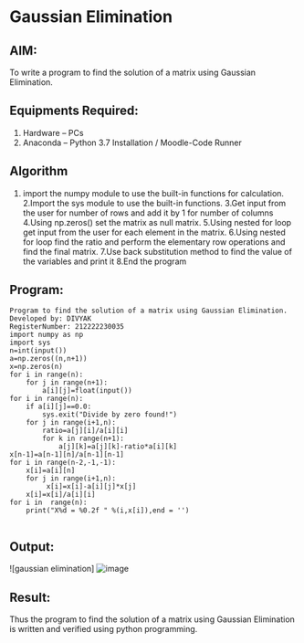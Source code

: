 # Gaussian Elimination

## AIM:
To write a program to find the solution of a matrix using Gaussian Elimination.

## Equipments Required:
1. Hardware – PCs
2. Anaconda – Python 3.7 Installation / Moodle-Code Runner

## Algorithm
1. import the numpy module to use the built-in functions for calculation.
2.Import the sys module to use the built-in functions.
3.Get input from the user for number of rows and add it by 1 for number of columns
4.Using np.zeros() set the matrix as null matrix.
5.Using nested for loop get input from the user for each element in the matrix.
6.Using nested for loop find the ratio and perform the elementary row operations and find the final matrix.
7.Use back substitution method to find the value of the variables and print it
8.End the program 

## Program:
```
Program to find the solution of a matrix using Gaussian Elimination.
Developed by: DIVYAK
RegisterNumber: 212222230035
import numpy as np
import sys
n=int(input())
a=np.zeros((n,n+1))
x=np.zeros(n)
for i in range(n):
    for j in range(n+1):
        a[i][j]=float(input())
for i in range(n):
    if a[i][j]==0.0:
        sys.exit("Divide by zero found!")
    for j in range(i+1,n):
        ratio=a[j][i]/a[i][i]
        for k in range(n+1):
            a[j][k]=a[j][k]-ratio*a[i][k]
x[n-1]=a[n-1][n]/a[n-1][n-1]
for i in range(n-2,-1,-1):
    x[i]=a[i][n]
    for j in range(i+1,n):
         x[i]=x[i]-a[i][j]*x[j]
    x[i]=x[i]/a[i][i]
for i in  range(n):
    print("X%d = %0.2f " %(i,x[i]),end = '')
    
```

## Output:
![gaussian elimination]
![image](https://github.com/divyakumars/Gaussian/assets/119393621/9422c510-099b-4488-a074-3c4229f779c0)



## Result:
Thus the program to find the solution of a matrix using Gaussian Elimination is written and verified using python programming.

